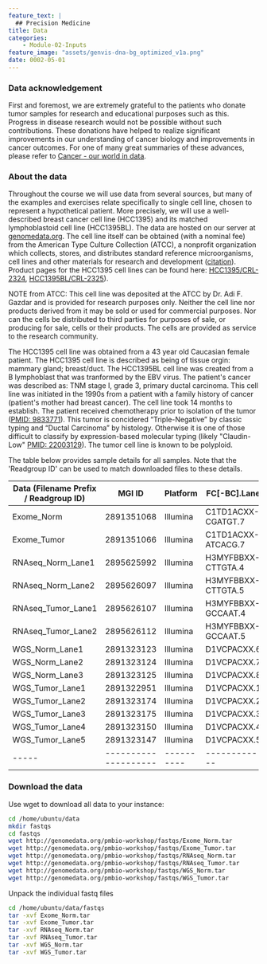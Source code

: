 ```yaml
---
feature_text: |
  ## Precision Medicine
title: Data
categories:
    - Module-02-Inputs
feature_image: "assets/genvis-dna-bg_optimized_v1a.png"
date: 0002-05-01
---
```


### Data acknowledgement
First and foremost, we are extremely grateful to the patients who donate tumor samples for research and educational purposes such as this. Progress in disease research would not be possible without such contributions. These donations have helped to realize significant improvements in our understanding of cancer biology and improvements in cancer outcomes. For one of many great summaries of these advances, please refer to [Cancer - our world in data](https://ourworldindata.org/cancer).

### About the data
Throughout the course we will use data from several sources, but many of the examples and exercises relate specifically to single cell line, chosen to represent a hypothetical patient. More precisely, we will use a well-described breast cancer cell line (HCC1395) and its matched lymphoblastoid cell line (HCC1395BL). The data are hosted on our server at [genomedata.org](http://genomedata.org/pmbio-workshop/fastqs/). The cell line itself can be obtained (with a nominal fee) from the American Type Culture Collection (ATCC), a nonprofit organization which collects, stores, and distributes standard reference microorganisms, cell lines and other materials for research and development ([citation](https://en.wikipedia.org/wiki/ATCC_(company))). Product pages for the HCC1395 cell lines can be found here: [HCC1395/CRL-2324](https://www.atcc.org/Products/All/CRL-2324.aspx), [HCC1395BL/CRL-2325](https://www.atcc.org/products/all/CRL-2325.aspx)). 

NOTE from ATCC: This cell line was deposited at the ATCC by Dr. Adi F. Gazdar and is provided for research purposes only. Neither the cell line nor products derived from it may be sold or used for commercial purposes. Nor can the cells be distributed to third parties for purposes of sale, or producing for sale, cells or their products. The cells are provided as service to the research community. 

The HCC1395 cell line was obtained from a 43 year old Caucasian female patient. The HCC1395 cell line is described as being of tissue orgin: mammary gland; breast/duct. The HCC1395BL cell line was created from a B lymphoblast that was tranformed by the EBV virus. The patient's cancer was described as: TNM stage I, grade 3, primary ductal carcinoma. This cell line was initiated in the 1990s from a patient with a family history of cancer (patient's mother had breast cancer). The cell line took 14 months to establish. The patient received chemotherapy prior to isolation of the tumor ([PMID: 9833771](https://www.ncbi.nlm.nih.gov/pubmed/9833771)). This tumor is concidered “Triple-Negative” by classic typing and “Ductal Carcinoma” by histology. Otherwise it is one of those difficult to classify by expression-based molecular typing (likely "Claudin-Low" [PMID: 22003129](https://www.ncbi.nlm.nih.gov/pubmed/22003129)). The tumor cell line is known to be polyploid.

The table below provides sample details for all samples. Note that the 'Readgroup ID' can be used to match downloaded files to these details.

| Data (Filename Prefix / Readgroup ID) | MGI ID | Platform | FC[-BC].Lane | Library | Sample Name |
|-----|--------------------|----------|------------|---------|-------------|
| Exome_Norm | 2891351068 | Illumina | C1TD1ACXX-CGATGT.7 | exome_norm_lib1 | HCC1395BL_DNA |
| Exome_Tumor | 2891351066 | Illumina | C1TD1ACXX-ATCACG.7 | exome_tumor_lib1 | HCC1395_DNA |
| RNAseq_Norm_Lane1 | 2895625992 | Illumina | H3MYFBBXX-CTTGTA.4 | rna_norm_lib1 | HCC1395BL_RNA |
| RNAseq_Norm_Lane2 | 2895626097 | Illumina | H3MYFBBXX-CTTGTA.5 | rna_norm_lib1 | HCC1395BL_RNA |
| RNAseq_Tumor_Lane1 | 2895626107 | Illumina | H3MYFBBXX-GCCAAT.4 | rna_tumor_lib1 | HCC1395_RNA |
| RNAseq_Tumor_Lane2 | 2895626112 | Illumina | H3MYFBBXX-GCCAAT.5 | rna_tumor_lib1 | HCC1395_RNA |
| WGS_Norm_Lane1 | 2891323123 | Illumina | D1VCPACXX.6 | wgs_norm_lib1 | HCC1395BL_DNA |
| WGS_Norm_Lane2 | 2891323124 | Illumina | D1VCPACXX.7 | wgs_norm_lib2 | HCC1395BL_DNA |
| WGS_Norm_Lane3 | 2891323125 | Illumina | D1VCPACXX.8 | wgs_norm_lib3 | HCC1395BL_DNA |
| WGS_Tumor_Lane1 | 2891322951 | Illumina | D1VCPACXX.1 | wgs_tumor_lib1 | HCC1395_DNA |
| WGS_Tumor_Lane2 | 2891323174 | Illumina | D1VCPACXX.2 | wgs_tumor_lib1 | HCC1395_DNA |
| WGS_Tumor_Lane3 | 2891323175 | Illumina | D1VCPACXX.3 | wgs_tumor_lib2 | HCC1395_DNA |
| WGS_Tumor_Lane4 | 2891323150 | Illumina | D1VCPACXX.4 | wgs_tumor_lib2 | HCC1395_DNA |
| WGS_Tumor_Lane5 | 2891323147 | Illumina | D1VCPACXX.5 | wgs_tumor_lib3 | HCC1395_DNA |
|-----|--------------------|----------|------------|---------|-------------|


### Download the data

Use wget to download all data to your instance:

```bash
cd /home/ubuntu/data
mkdir fastqs
cd fastqs
wget http://genomedata.org/pmbio-workshop/fastqs/Exome_Norm.tar
wget http://genomedata.org/pmbio-workshop/fastqs/Exome_Tumor.tar
wget http://genomedata.org/pmbio-workshop/fastqs/RNAseq_Norm.tar
wget http://genomedata.org/pmbio-workshop/fastqs/RNAseq_Tumor.tar
wget http://genomedata.org/pmbio-workshop/fastqs/WGS_Norm.tar
wget http://genomedata.org/pmbio-workshop/fastqs/WGS_Tumor.tar
```

Unpack the individual fastq files

```bash
cd /home/ubuntu/data/fastqs
tar -xvf Exome_Norm.tar
tar -xvf Exome_Tumor.tar
tar -xvf RNAseq_Norm.tar
tar -xvf RNAseq_Tumor.tar
tar -xvf WGS_Norm.tar
tar -xvf WGS_Tumor.tar
```

